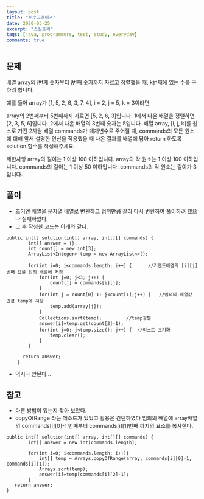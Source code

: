 ```yaml
---
layout: post
title: "프로그래머스"
date: 2020-03-25
excerpt: "스킬트리"
tags: [java, programmers, test, study, everyday]
comments: true
---
```



## 문제

배열 array의 i번째 숫자부터 j번째 숫자까지 자르고 정렬했을 때, k번째에 있는 수를 구하려 합니다.

예를 들어 array가 [1, 5, 2, 6, 3, 7, 4], i = 2, j = 5, k = 3이라면

array의 2번째부터 5번째까지 자르면 [5, 2, 6, 3]입니다.
1에서 나온 배열을 정렬하면 [2, 3, 5, 6]입니다.
2에서 나온 배열의 3번째 숫자는 5입니다.
배열 array, [i, j, k]를 원소로 가진 2차원 배열 commands가 매개변수로 주어질 때, commands의 모든 원소에 대해 앞서 설명한 연산을 적용했을 때 나온 결과를 배열에 담아 return 하도록 solution 함수를 작성해주세요.

제한사항
array의 길이는 1 이상 100 이하입니다.
array의 각 원소는 1 이상 100 이하입니다.
commands의 길이는 1 이상 50 이하입니다.
commands의 각 원소는 길이가 3입니다.

## 풀이
* 초기엔 배열을 문자열 배열로 변환하고 범위만큼 잘라 다시 변환하여 풀이하려 했으나 실패하였다.
* 그 후 작성한 코드는 아래와 같다.


```
public int[] solution(int[] array, int[][] commands) {
        int[] answer = {};
        int count[] = new int[3];
        ArrayList<Integer> temp = new ArrayList<>();
        
        for(int i=0; i<commands.length; i++) {		//커맨드배열의 [i][j]번째 값을 임의 배열에 저장
        	for(int j=0; j<3; j++) {
        		count[j] = commands[i][j];
        	}
        	for(int j = count[0]-1; j<count[1];j++) {	//임의의 배열값 만큼 temp에 저장
        		temp.add(array[j]);
        	}
        	Collections.sort(temp);			//temp정렬
        	answer[i]=temp.get(count[2]-1);
        	for(int j=0; j<temp.size(); j++) {	//리스트 초기화
        		temp.clear();
        	}
        }
        
      return answer;
    }
```


* 역시나 안된다...



## 참고
* 다른 방법이 있는지 찾아 보았다.
* copyOfRange 라는 메소드가 있었고 활용은 간단하였다 임의의 배열에 array배열의 commands[i][0]-1 번째부터 commands[i][1]번째 까지의 요소를 복사한다.


```
public int[] solution(int[] array, int[][] commands) {
        int[] answer = new int[commands.length];
        
        for(int i=0; i<commands.length; i++){
            int[] temp = Arrays.copyOfRange(array, commands[i][0]-1, commands[i][1]);
            Arrays.sort(temp);
            answer[i]=temp[commands[i][2]-1];
        }
   return answer;
}
```

